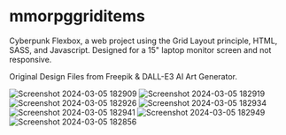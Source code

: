 # mmorpggriditems
Cyberpunk Flexbox, a web project using the Grid Layout principle, HTML, SASS, and Javascript. Designed for a 15" laptop monitor screen and not responsive.

Original Design Files from Freepik & DALL-E3 AI Art Generator.

![Screenshot 2024-03-05 182909](https://github.com/pavilionjeromeuses/mmorpggriditems/assets/155218546/b2effe62-8703-4efd-a2dc-89da9ab6c0ed)
![Screenshot 2024-03-05 182919](https://github.com/pavilionjeromeuses/mmorpggriditems/assets/155218546/812418f6-9063-4ea8-8281-1715b44028cf)
![Screenshot 2024-03-05 182926](https://github.com/pavilionjeromeuses/mmorpggriditems/assets/155218546/585e0fc9-8e86-4d1e-a51c-7953aa828808)
![Screenshot 2024-03-05 182934](https://github.com/pavilionjeromeuses/mmorpggriditems/assets/155218546/739c79e5-0b08-4c10-8b5e-dc2732dbdbde)
![Screenshot 2024-03-05 182941](https://github.com/pavilionjeromeuses/mmorpggriditems/assets/155218546/08a367c1-6c64-45de-954e-902dfd0958c0)
![Screenshot 2024-03-05 182949](https://github.com/pavilionjeromeuses/mmorpggriditems/assets/155218546/1f258fa3-87e7-429f-98aa-008fcf17e460)
![Screenshot 2024-03-05 182856](https://github.com/pavilionjeromeuses/mmorpggriditems/assets/155218546/06670f41-5e6a-4e79-8317-cb7502062cca)
